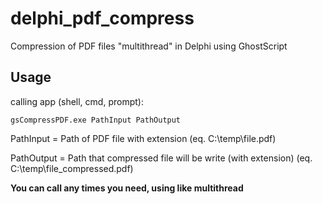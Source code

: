 # delphi_pdf_compress
Compression of PDF files "multithread" in Delphi using GhostScript

## Usage

calling app (shell, cmd, prompt):

```
gsCompressPDF.exe PathInput PathOutput
```

PathInput = Path of PDF file with extension (eq. C:\temp\file.pdf)

PathOutput = Path that compressed file will be write (with extension) (eq. C:\temp\file_compressed.pdf)

**You can call any times you need, using like multithread**

